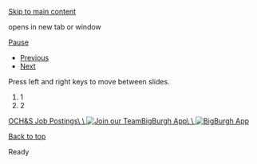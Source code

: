 [Skip to main content](https://www.pittsburghpa.gov/Safety/Office-of-Community-Health-and-Safety/Health-Safety-banner#main-content)

opens in new tab or window

[Pause](https://www.pittsburghpa.gov/Safety/Office-of-Community-Health-and-Safety/Health-Safety-banner#)

- [Previous](https://www.pittsburghpa.gov/Safety/Office-of-Community-Health-and-Safety/Health-Safety-banner#)
- [Next](https://www.pittsburghpa.gov/Safety/Office-of-Community-Health-and-Safety/Health-Safety-banner#)

Press left and right keys to move between slides.

1. 1
2. 2

[OCH&S Job Postings\\
\\
![Join our Team](https://www.pittsburghpa.gov/files/assets/city/v/1/ochamps/images/14218_ochs-jobs.png)](https://www.pittsburghpa.gov/Safety/Office-of-Community-Health-and-Safety/Join-Our-Team)[BigBurgh App\\
\\
![BigBurgh App](https://www.pittsburghpa.gov/files/assets/city/v/1/ochamps/images/18688_bigburgh-ochs-rotating-card.png)](https://www.pittsburghpa.gov/Safety/Office-of-Community-Health-and-Safety/Health-and-Safety-Resources/BigBurgh)

[Back to top](https://www.pittsburghpa.gov/Safety/Office-of-Community-Health-and-Safety/Health-Safety-banner#body-top)

Ready
